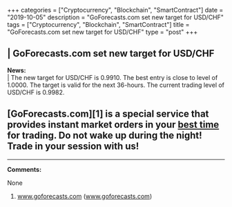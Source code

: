 +++
categories = ["Cryptocurrency", "Blockchain", "SmartContract"]
date = "2019-10-05"
description = "GoForecasts.com set new target for USD/CHF"
tags = ["Cryptocurrency", "Blockchain", "SmartContract"]
title = "GoForecasts.com set new target for USD/CHF"
type = "post"
+++

| **GoForecasts.com set new target for USD/CHF**  
---  
**News:**  
|  The new target for USD/CHF is 0.9910. The best entry is close to
level of 1.0000. The target is valid for the next 36-hours. The current
trading level of USD/CHF is 0.9982.  
  
[GoForecasts.com][1] is a special service that provides instant market
orders in your [best time](https://www.fixpro.org/post/forex-best-time-to-trade/) for trading. Do not wake up during the night!
Trade in your session with us!  
---  
  
* * *

**Comments:**  
  
None  
  
  

   1. www.goforecasts.com (www.goforecasts.com)